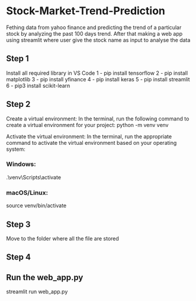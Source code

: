 # Stock-Market-Trend-Prediction
Fething data from yahoo finance and predicting the trend of a particular stock by analyzing the past 100 days trend. After that making a web app using streamlit where user give the stock name as input to analyse the data

## Step 1
Install all required library in VS Code
1 - pip install tensorflow
2 - pip install matplotlib
3 - pip install yfinance
4 - pip install keras
5 - pip install streamlit
6 - pip3 install scikit-learn

## Step 2
Create a virtual environment: In the terminal, run the following command to create a virtual environment for your project:
python -m venv venv

Activate the virtual environment: In the terminal, run the appropriate command to activate the virtual environment based on your operating system:

### Windows:
.\venv\Scripts\activate

### macOS/Linux:
source venv/bin/activate

## Step 3
Move to the folder where all the file are stored

## Step 4
## Run the web_app.py 
streamlit run web_app.py
  

